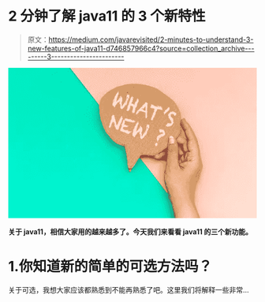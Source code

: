 # 2 分钟了解 java11 的 3 个新特性

> 原文：<https://medium.com/javarevisited/2-minutes-to-understand-3-new-features-of-java11-d746857966c4?source=collection_archive---------3----------------------->

![](img/3f6f093cf35d66ee1e4f840c6cf5d098.png)

**关于 java11，相信大家用的越来越多了。今天我们来看看 java11 的三个新功能。**

# 1.你知道新的简单的可选方法吗？

关于可选，我想大家应该都熟悉到不能再熟悉了吧。这里我们将解释一些非常…